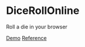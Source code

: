# DiceRollOnline
 Roll a die in your browser
 
[Demo](https://www.diceroll.ga)
[Reference](https://codesandbox.io/s/xjk3xqnprw)